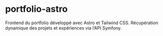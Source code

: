 # portfolio-astro
Frontend du portfolio développé avec Astro et Tailwind CSS. Récupération dynamique des projets et expériences via l’API Symfony.
